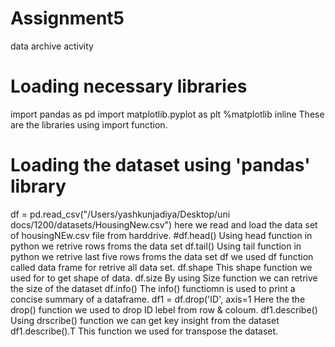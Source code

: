 # Assignment5
data archive activity
# Loading necessary libraries
import pandas as pd
import matplotlib.pyplot as plt
%matplotlib inline
These are the libraries using import function.
# Loading the dataset using 'pandas' library
df = pd.read_csv("/Users/yashkunjadiya/Desktop/uni docs/1200/datasets/HousingNew.csv")
here we read and load the data set of housingNEw.csv file from harddrive.
#df.head()
Using head function in python we retrive rows froms the data set
df.tail()
Using tail function in python we retrive last five rows froms the data set
df
we used df function called data frame for retrive all data set.
df.shape
This shape function we used for to get shape of data.
df.size
By using Size function we can retrive the size of the dataset
df.info()
The info() functiomn is used to print a concise summary of a dataframe.
df1 = df.drop('ID', axis=1
Here the the drop() function we used to drop ID lebel from row & coloum.
df1.describe()
Using drscribe() function we can get key insight from the dataset
df1.describe().T
This function we used for transpose the dataset.
